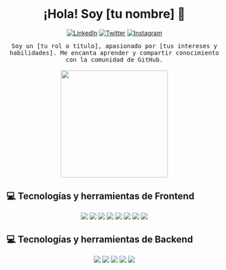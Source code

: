 <h1 align="center">¡Hola! Soy [tu nombre] 👋</h1>

<p align="center">
  <a href="https://www.linkedin.com/in/[tu-nombre-de-usuario-linkedin]/"><img alt="LinkedIn" src="https://img.shields.io/badge/LinkedIn-[tu-nombre-de-usuario-linkedin]-blue?style=flat-square&logo=linkedin"></a>
  <a href="https://twitter.com/[tu-nombre-de-usuario-twitter]/"><img alt="Twitter" src="https://img.shields.io/badge/Twitter-[tu-nombre-de-usuario-twitter]-blue?style=flat-square&logo=twitter"></a>
  <a href="https://www.instagram.com/[tu-nombre-de-usuario-instagram]/"><img alt="Instagram" src="https://img.shields.io/badge/Instagram-[tu-nombre-de-usuario-instagram]-purple?style=flat-square&logo=instagram"></a>
</p>

<p align="center">
  <samp>Soy un [tu rol o título], apasionado por [tus intereses y habilidades]. Me encanta aprender y compartir conocimiento con la comunidad de GitHub.</samp>
  <br><br>
  <img src="https://media.giphy.com/media/3oEduUyCGbZf5kc5yY/giphy.gif" width="250"/>
</p>

## 💻 Tecnologías y herramientas de Frontend

<p align="center">
  <img src="https://img.shields.io/badge/-HTML5-E34F26?style=flat-square&logo=html5&logoColor=white">
  <img src="https://img.shields.io/badge/-CSS3-1572B6?style=flat-square&logo=css3">
  <img src="https://img.shields.io/badge/-JavaScript-black?style=flat-square&logo=javascript">
  <img src="https://img.shields.io/badge/-React-black?style=flat-square&logo=react">
  <img src="https://img.shields.io/badge/-Redux-764ABC?style=flat-square&logo=redux">
  <img src="https://img.shields.io/badge/-React_Native-61DAFB?style=flat-square&logo=react">
  <img src="https://img.shields.io/badge/-Material_UI-0081CB?style=flat-square&logo=material-ui">
  <img src="https://img.shields.io/badge/-Ant_Design-0170FE?style=flat-square&logo=ant-design">
</p>

## 💻 Tecnologías y herramientas de Backend

<p align="center">
  <img src="https://img.shields.io/badge/-Node.js-43853D?style=flat-square&logo=node.js">
  <img src="https://img.shields.io/badge/-Express.js-000000?style=flat-square&logo=express">
  <img src="https://img.shields.io/badge/-Sequelize-52B0E7?style=flat-square&logo=sequelize">
  <img src="https://img.shields.io/badge/-PostgreSQL-336791?style=flat-square&logo=postgresql">
  <img src="https://img.shields.io/badge/-Firebase-FFCA28?style=flat-square&logo=firebase">
</p>



<!--
**Leancba/Leancba** is a ✨ _special_ ✨ repository because its `README.md` (this file) appears on your GitHub profile.

Here are some ideas to get you started:

- 🔭 I’m currently working on ...
- 🌱 I’m currently learning ...
- 👯 I’m looking to collaborate on ...
- 🤔 I’m looking for help with ...
- 💬 Ask me about ...
- 📫 How to reach me: ...
- 😄 Pronouns: ...
- ⚡ Fun fact: ...
-->
